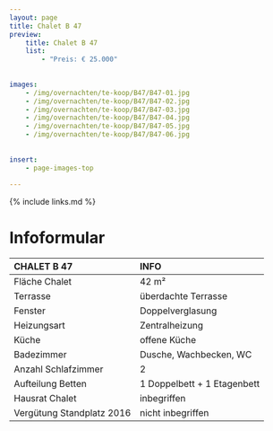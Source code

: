 ```yaml
---
layout: page
title: Chalet B 47
preview: 
    title: Chalet B 47
    list:
        - "Preis: € 25.000"
        
        
images:
    - /img/overnachten/te-koop/B47/B47-01.jpg
    - /img/overnachten/te-koop/B47/B47-02.jpg
    - /img/overnachten/te-koop/B47/B47-03.jpg
    - /img/overnachten/te-koop/B47/B47-04.jpg
    - /img/overnachten/te-koop/B47/B47-05.jpg
    - /img/overnachten/te-koop/B47/B47-06.jpg
    
    
insert:
    - page-images-top
    
---
```


{% include links.md %}



# Infoformular  

CHALET B 47                 | INFO        | 
:---------------------------|:------------|
Fläche Chalet               |42 m²
Terrasse                    |überdachte Terrasse    
Fenster                     |Doppelverglasung
Heizungsart             |Zentralheizung
Küche                       |offene Küche
Badezimmer                  |Dusche, Wachbecken, WC
Anzahl Schlafzimmer         |2
Aufteilung Betten           |1 Doppelbett + 1 Etagenbett
Hausrat Chalet              |inbegriffen
Vergütung Standplatz 2016   |nicht inbegriffen
